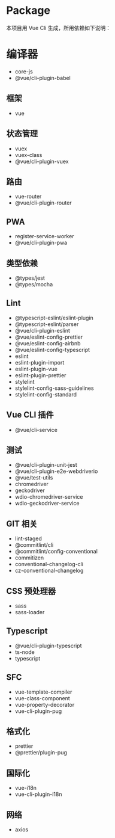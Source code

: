 # Package

本项目用 Vue Cli 生成，所用依赖如下说明：

# 编译器

- core-js
- @vue/cli-plugin-babel

## 框架

- vue

## 状态管理

- vuex
- vuex-class
- @vue/cli-plugin-vuex

## 路由

- vue-router
- @vue/cli-plugin-router

## PWA

- register-service-worker
- @vue/cli-plugin-pwa

## 类型依赖

- @types/jest
- @types/mocha

## Lint

- @typescript-eslint/eslint-plugin
- @typescript-eslint/parser
- @vue/cli-plugin-eslint
- @vue/eslint-config-prettier
- @vue/eslint-config-airbnb
- @vue/eslint-config-typescript
- eslint
- eslint-plugin-import
- eslint-plugin-vue
- eslint-plugin-prettier
- stylelint
- stylelint-config-sass-guidelines
- stylelint-config-standard

## Vue CLI 插件

- @vue/cli-service

## 测试

- @vue/cli-plugin-unit-jest
- @vue/cli-plugin-e2e-webdriverio
- @vue/test-utils
- chromedriver
- geckodriver
- wdio-chromedriver-service
- wdio-geckodriver-service

## GIT 相关

- lint-staged
- @commitlint/cli
- @commitlint/config-conventional
- commitizen
- conventional-changelog-cli
- cz-conventional-changelog

## CSS 预处理器

- sass
- sass-loader

## Typescript

- @vue/cli-plugin-typescript
- ts-node
- typescript

## SFC

- vue-template-compiler
- vue-class-component
- vue-property-decorator
- vue-cli-plugin-pug

## 格式化

- prettier
- @prettier/plugin-pug

## 国际化

- vue-i18n
- vue-cli-plugin-i18n

## 网络

- axios
